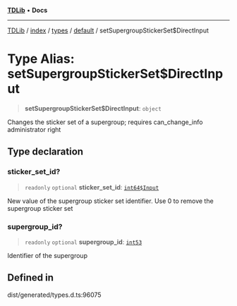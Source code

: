 [**TDLib**](../../../../../../README.md) • **Docs**

***

[TDLib](../../../../../../modules.md) / [index](../../../../../README.md) / [types](../../../README.md) / [default](../README.md) / setSupergroupStickerSet$DirectInput

# Type Alias: setSupergroupStickerSet$DirectInput

> **setSupergroupStickerSet$DirectInput**: `object`

Changes the sticker set of a supergroup; requires can_change_info administrator right

## Type declaration

### sticker\_set\_id?

> `readonly` `optional` **sticker\_set\_id**: [`int64$Input`](int64$Input-1.md)

New value of the supergroup sticker set identifier. Use 0 to remove the supergroup sticker set

### supergroup\_id?

> `readonly` `optional` **supergroup\_id**: [`int53`](int53-1.md)

Identifier of the supergroup

## Defined in

dist/generated/types.d.ts:96075
